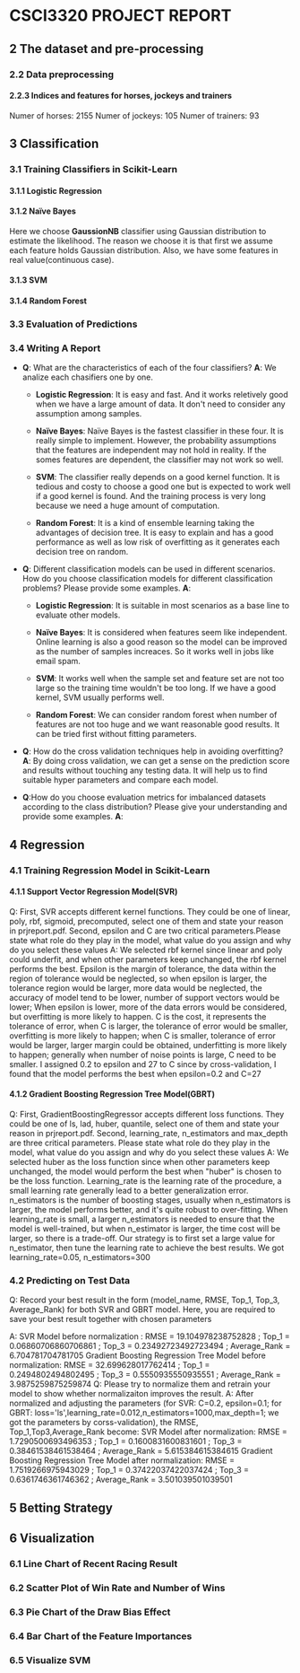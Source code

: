 # CSCI3320 PROJECT REPORT

## 2 The dataset and pre-processing
### 2.2 Data preprocessing
#### 2.2.3 Indices and features for horses, jockeys and trainers

Numer of horses:  2155
Numer of jockeys:  105
Numer of trainers:  93

## 3 Classification
### 3.1 Training Classifiers in Scikit-Learn
#### 3.1.1 Logistic Regression

#### 3.1.2 Naïve Bayes
Here we choose **GaussionNB** classifier using Gaussian distribution to estimate the likelihood. The reason we choose it is that first we assume each feature holds Gaussian distribution. Also, we have some features in real value(continuous case).


#### 3.1.3 SVM

#### 3.1.4 Random Forest

### 3.3 Evaluation of Predictions

### 3.4 Writing A Report
* **Q**: What are the characteristics of each of the four classifiers?
  **A**: We analize each chasifiers one by one.
    * **Logistic Regression**: It is easy and fast. And it works reletively good when we have a large amount of data. It don't need to consider any assumption among samples.
    
    * **Naïve Bayes**: Naïve Bayes is the fastest classifier in these four. It is really simple to implement. However, the probability assumptions that the features are independent may not hold in reality. If the somes features are dependent, the classifier may not work so well.

    * **SVM**: The classifier really depends on a good kernel function. It is tedious and costy to choose a good one but is expected to work well if a good kernel is found. And the training process is very long because we need a huge amount of computation.
    
    * **Random Forest**: It is a kind of ensemble learning taking the advantages of decision tree. It is easy to explain and has a good performance as well as low risk of overfitting as it generates each decision tree on random.

* **Q**: Different classification models can be used in different scenarios. How do you choose classification models for different classification problems? Please provide some examples.
  **A**:
  * **Logistic Regression**: It is suitable in most scenarios as a base line to evaluate other models.
    
  * **Naïve Bayes**: It is considered when features seem like independent. Online learning is also a good reason so the model can be improved as the number of samples increaces. So it works well in jobs like email spam. 

  * **SVM**: It works well when the sample set and feature set  are not too large so the training time wouldn't be too long. If we have a good kernel, SVM usually performs well.
    
  * **Random Forest**: We can consider random forest when number of features are not too huge and we want reasonable good results. It can be tried first without fitting parameters.
  
* **Q**: How do the cross validation techniques help in avoiding overfitting?
  **A**: By doing cross validation, we can get a sense on the prediction score and results without touching any testing data. It will help us to find suitable hyper parameters and compare each model.

* **Q**:How do you choose evaluation metrics for imbalanced datasets according to the class distribution? Please give your understanding and provide some examples.
  **A**:  

## 4 Regression
### 4.1 Training Regression Model in Scikit-Learn
#### 4.1.1 Support Vector Regression Model(SVR)
Q: First, SVR accepts different kernel functions. They could
be one of linear, poly, rbf, sigmoid, precomputed, select one of them and state your reason in
prjreport.pdf. Second, epsilon and C are two critical parameters.Please state what role do they
play in the model, what value do you assign and why do you select these values
A: We selected rbf kernel since linear and poly could underfit, and when other parameters keep unchanged, the rbf kernel performs the best. 
   Epsilon is the margin of tolerance, the data within the region of tolerance would be neglected, so when epsilon is larger, the tolerance region would be larger, more data would be neglected, the accuracy of model tend to be lower, number of support vectors would be lower; When epsilon is lower, more of the data errors would be considered, but overfitting is more likely to happen.
   C is the cost, it represents the tolerance of error, when C is larger, the tolerance of error would be smaller, overfitting is more likely to happen; when C is smaller, tolerance of error would be larger, larger margin could be obtained, underfitting is more likely to happen; generally when number of noise points is large, C need to be smaller.
  I assigned 0.2 to epsilon and 27 to C since by cross-validation, I found that the model performs the best when epsilon=0.2 and C=27

#### 4.1.2 Gradient Boosting Regression Tree Model(GBRT)
Q: First, GradientBoostingRegressor accepts different loss
functions. They could be one of ls, lad, huber, quantile, select one of them and state your reason
in prjreport.pdf. Second, learning_rate, n_estimators and max_depth are three critical parameters.
Please state what role do they play in the model, what value do you assign and why do you select
these values
A: We selected huber as the loss function since when other parameters keep unchanged, the model would perform the best when "huber" is chosen to be the loss function. 
   Learning_rate is the learning rate of the procedure, a small learning rate generally lead to a better generalization error. 
   n_estimators is the number of boosting stages, usually when n_estimators is larger, the model performs better, and it's quite robust to over-fitting. 
   When learning_rate is small, a larger n_estimators is needed to ensure that the model is well-trained, but when n_estimator is larger, the time cost will be larger, so there is a trade-off. 
   Our strategy is to first set a large value for n_estimator, then tune the learning rate to achieve the best results. We got learning_rate=0.05, n_estimators=300

### 4.2 Predicting on Test Data
Q: Record your best result in the form (model_name, RMSE, Top_1, Top_3, Average_Rank) for both
SVR and GBRT model. Here, you are required to save your best result together with chosen parameters

A: SVR Model before normalization : RMSE =  19.104978238752828 ; Top_1 =  0.06860706860706861 ; Top_3 =  0.23492723492723494 ; Average_Rank =  6.704781704781705
   Gradient Boosting Regression Tree Model before normalization: RMSE =  32.699628017762414 ; Top_1 =  0.2494802494802495 ; Top_3 =  0.5550935550935551 ; Average_Rank =  3.9875259875259874
Q: Please try to normalize them and retrain your model to show whether normalizaiton improves the
result.
A:  After normalized and adjusting the parameters (for SVR: C=0.2, epsilon=0.1; for GBRT: loss='ls',learning_rate=0.012,n_estimators=1000,max_depth=1; we got the parameters by corss-validation), the RMSE, Top_1,Top3,Average_Rank become:
   SVR Model after normalization: RMSE =  1.7290500693496353 ; Top_1 =  0.1600831600831601 ; Top_3 =  0.38461538461538464 ; Average_Rank =  5.615384615384615
   Gradient Boosting Regression Tree Model after normalization: RMSE =  1.7519266975943029 ; Top_1 =  0.37422037422037424 ; Top_3 =  0.6361746361746362 ; Average_Rank =  3.501039501039501

##  5 Betting Strategy


## 6 Visualization
### 6.1 Line Chart of Recent Racing Result

### 6.2 Scatter Plot of Win Rate and Number of Wins

### 6.3 Pie Chart of the Draw Bias Effect

### 6.4 Bar Chart of the Feature Importances

### 6.5 Visualize SVM